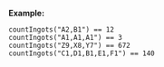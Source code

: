 **Example:**

```
countIngots("A2,B1") == 12
countIngots("A1,A1,A1") == 3
countIngots("Z9,X8,Y7") == 672
countIngots("C1,D1,B1,E1,F1") == 140
```
